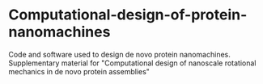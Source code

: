 # Computational-design-of-protein-nanomachines
Code and software used to design de novo protein nanomachines. Supplementary material for "Computational design of nanoscale rotational mechanics in de novo protein assemblies"
